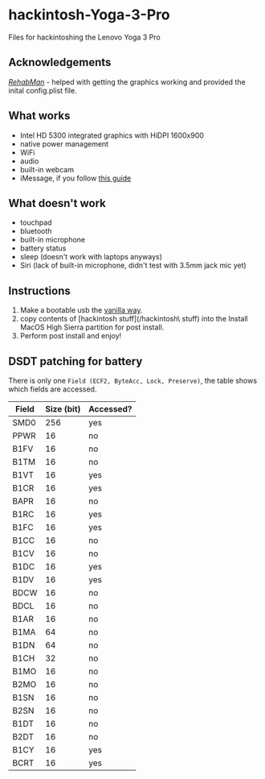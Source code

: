 # hackintosh-Yoga-3-Pro

Files for hackintoshing the Lenovo Yoga 3 Pro

## Acknowledgements

_[RehabMan](https://github.com/RehabMan)_ - helped with getting the graphics working and provided the inital config.plist file.

## What works

- Intel HD 5300 integrated graphics with HiDPI 1600x900
- native power management
- WiFi
- audio
- built-in webcam
- iMessage, if you follow [this guide](https://www.tonymacx86.com/threads/an-idiots-guide-to-imessage.196827/)

## What doesn't work

- touchpad
- bluetooth
- built-in microphone
- battery status
- sleep (doesn't work with laptops anyways)
- Siri (lack of built-in microphone, didn't test with 3.5mm jack mic yet)

## Instructions

1. Make a bootable usb the [vanilla way](https://www.reddit.com/r/hackintosh/comments/68p1e2/ramblings_of_a_hackintosher_a_sorta_brief_vanilla/).
2. copy contents of [hackintosh stuff](/hackintosh\ stuff) into the Install MacOS High Sierra partition for post install.
3. Perform post install and enjoy!

## DSDT patching for battery

There is only one `Field (ECF2, ByteAcc, Lock, Preserve)`, the table shows which fields are accessed.

| Field | Size (bit) | Accessed? |
| ----- | ---------- | --------- |
| SMD0  | 256        | yes       |
| PPWR  | 16         | no        |
| B1FV  | 16         | no        |
| B1TM  | 16         | no        |
| B1VT  | 16         | yes       |
| B1CR  | 16         | yes       |
| BAPR  | 16         | no        |
| B1RC  | 16         | yes       |
| B1FC  | 16         | yes       |
| B1CC  | 16         | no        |
| B1CV  | 16         | no        |
| B1DC  | 16         | yes       |
| B1DV  | 16         | yes       |
| BDCW  | 16         | no        |
| BDCL  | 16         | no        |
| B1AR  | 16         | no        |
| B1MA  | 64         | no        |
| B1DN  | 64         | no        |
| B1CH  | 32         | no        |
| B1MO  | 16         | no        |
| B2MO  | 16         | no        |
| B1SN  | 16         | no        |
| B2SN  | 16         | no        |
| B1DT  | 16         | no        |
| B2DT  | 16         | no        |
| B1CY  | 16         | yes       |
| BCRT  | 16         | yes       |
